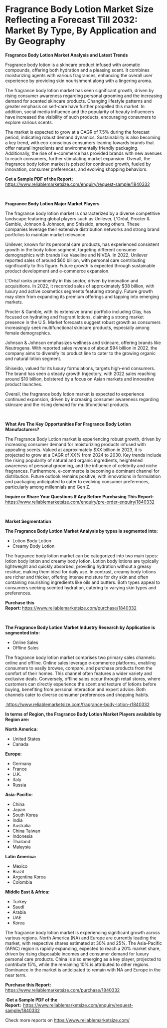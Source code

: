 <p><h1>Fragrance Body Lotion Market Size Reflecting a Forecast Till 2032: Market By Type, By Application and By Geography</h1></p><p><strong>Fragrance Body Lotion Market Analysis and Latest Trends</strong></p>
<p><p>Fragrance body lotion is a skincare product infused with aromatic compounds, offering both hydration and a pleasing scent. It combines moisturizing agents with various fragrances, enhancing the overall user experience by providing skin nourishment along with a lingering aroma. </p><p>The fragrance body lotion market has seen significant growth, driven by rising consumer awareness regarding personal grooming and the increasing demand for scented skincare products. Changing lifestyle patterns and greater emphasis on self-care have further propelled this market. In addition, social media influence and the popularity of beauty influencers have increased the visibility of such products, encouraging consumers to explore various scents.</p><p>The market is expected to grow at a CAGR of 7.5% during the forecast period, indicating robust demand dynamics. Sustainability is also becoming a key trend, with eco-conscious consumers leaning towards brands that offer natural ingredients and environmentally friendly packaging. Additionally, the rise of e-commerce has provided brands with new avenues to reach consumers, further stimulating market expansion. Overall, the fragrance body lotion market is poised for continued growth, fueled by innovation, consumer preferences, and evolving shopping behaviors.</p></p>
<p><strong>Get a Sample PDF of the Report:&nbsp;</strong> <a href="https://www.reliablemarketsize.com/enquiry/request-sample/1840332?utm_campaign=3254&utm_medium=2&utm_source=Github&utm_content=ia&utm_term=05042025&utm_id=fragrance-body-lotion">https://www.reliablemarketsize.com/enquiry/request-sample/1840332</a></p>
<p>&nbsp;</p>
<p><strong>Fragrance Body Lotion Major Market Players</strong></p>
<p><p>The fragrance body lotion market is characterized by a diverse competitive landscape featuring global players such as Unilever, L'Oréal, Procter & Gamble, Johnson & Johnson, and Shiseido, among others. These companies leverage their extensive distribution networks and strong brand portfolios to maintain market relevance.</p><p>Unilever, known for its personal care products, has experienced consistent growth in the body lotion segment, targeting different consumer demographics with brands like Vaseline and NIVEA. In 2022, Unilever reported sales of around $60 billion, with personal care contributing significantly to this figure. Future growth is expected through sustainable product development and e-commerce expansion.</p><p>L'Oréal ranks prominently in this sector, driven by innovation and acquisitions. In 2022, it recorded sales of approximately $38 billion, with luxury and active cosmetics segments featuring strongly. Future growth may stem from expanding its premium offerings and tapping into emerging markets.</p><p>Procter & Gamble, with its extensive brand portfolio including Olay, has focused on hydrating and fragrant lotions, claiming a strong market presence in the U.S. Market forecasts suggest robust growth as consumers increasingly seek multifunctional skincare products, especially among female demographics.</p><p>Johnson & Johnson emphasizes wellness and skincare, offering brands like Neutrogena. With reported sales revenue of about $94 billion in 2022, the company aims to diversify its product line to cater to the growing organic and natural lotion segment.</p><p>Shiseido, valued for its luxury formulations, targets high-end consumers. The brand has seen a steady growth trajectory, with 2022 sales reaching around $10 billion, bolstered by a focus on Asian markets and innovative product launches.</p><p>Overall, the fragrance body lotion market is expected to experience continued expansion, driven by increasing consumer awareness regarding skincare and the rising demand for multifunctional products.</p></p>
<p>&nbsp;</p>
<p><strong>What Are The Key Opportunities For Fragrance Body Lotion Manufacturers?</strong></p>
<p><p>The Fragrance Body Lotion market is experiencing robust growth, driven by increasing consumer demand for moisturizing products infused with appealing scents. Valued at approximately $XX billion in 2023, it is projected to grow at a CAGR of XX% from 2024 to 2030. Key trends include the rising popularity of natural and organic ingredients, heightened awareness of personal grooming, and the influence of celebrity and niche fragrances. Furthermore, e-commerce is becoming a dominant channel for distribution. Future outlook remains positive, with innovations in formulation and packaging anticipated to cater to evolving consumer preferences, particularly among millennials and Gen Z.</p></p>
<p><strong>Inquire or Share Your Questions If Any Before Purchasing This Report:</strong> <a href="https://www.reliablemarketsize.com/enquiry/pre-order-enquiry/1840332?utm_campaign=3254&utm_medium=2&utm_source=Github&utm_content=ia&utm_term=05042025&utm_id=fragrance-body-lotion">https://www.reliablemarketsize.com/enquiry/pre-order-enquiry/1840332</a></p>
<p>&nbsp;</p>
<p><strong>Market Segmentation</strong></p>
<p><strong>The Fragrance Body Lotion Market Analysis by types is segmented into:</strong></p>
<p><ul><li>Lotion Body Lotion</li><li>Creamy Body Lotion</li></ul></p>
<p><p>The fragrance body lotion market can be categorized into two main types: lotion body lotion and creamy body lotion. Lotion body lotions are typically lightweight and quickly absorbed, providing hydration without a greasy residue, making them ideal for daily use. In contrast, creamy body lotions are richer and thicker, offering intense moisture for dry skin and often containing nourishing ingredients like oils and butters. Both types appeal to consumers seeking scented hydration, catering to varying skin types and preferences.</p></p>
<p><strong>Purchase this Report:&nbsp;</strong><a href="https://www.reliablemarketsize.com/purchase/1840332?utm_campaign=3254&utm_medium=2&utm_source=Github&utm_content=ia&utm_term=05042025&utm_id=fragrance-body-lotion">https://www.reliablemarketsize.com/purchase/1840332</a></p>
<p>&nbsp;</p>
<p><strong>The Fragrance Body Lotion Market Industry Research by Application is segmented into:</strong></p>
<p><ul><li>Online Sales</li><li>Offline Sales</li></ul></p>
<p><p>The fragrance body lotion market comprises two primary sales channels: online and offline. Online sales leverage e-commerce platforms, enabling consumers to easily browse, compare, and purchase products from the comfort of their homes. This channel often features a wider variety and exclusive deals. Conversely, offline sales occur through retail stores, where customers can directly experience the scent and texture of lotions before buying, benefiting from personal interaction and expert advice. Both channels cater to diverse consumer preferences and shopping habits.</p></p>
<p><a href="https://www.reliablemarketsize.com/fragrance-body-lotion-r1840332?utm_campaign=3254&utm_medium=2&utm_source=Github&utm_content=ia&utm_term=05042025&utm_id=fragrance-body-lotion">&nbsp;https://www.reliablemarketsize.com/fragrance-body-lotion-r1840332</a></p>
<p><strong>In terms of Region, the Fragrance Body Lotion Market Players available by Region are:</strong></p>
<p>
    <p> <strong> North America: </strong>
        <ul>
            <li>United States</li>
            <li>Canada</li>
        </ul>
        </p> 
    <p> <strong> Europe: </strong>
        <ul>
            <li>Germany</li>
            <li>France</li>
            <li>U.K.</li>
            <li>Italy</li>
            <li>Russia</li>
        </ul>
        </p> 
    <p> <strong> Asia-Pacific: </strong>
        <ul>
            <li>China</li>
            <li>Japan</li>
            <li>South Korea</li>
            <li>India</li>
            <li>Australia</li>
            <li>China Taiwan</li>
            <li>Indonesia</li>
            <li>Thailand</li>
            <li>Malaysia</li>
        </ul>
        </p> 
    <p> <strong> Latin America: </strong>
        <ul>
            <li>Mexico</li>
            <li>Brazil</li>
            <li>Argentina Korea</li>
            <li>Colombia</li>
        </ul>
        </p> 
    <p> <strong> Middle East & Africa: </strong>
        <ul>
            <li>Turkey</li>
            <li>Saudi</li>
            <li>Arabia</li>
            <li>UAE</li>
            <li>Korea</li>
        </ul>
    </p>
    </p>
<p><p>The fragrance body lotion market is experiencing significant growth across various regions. North America (NA) and Europe are currently leading the market, with respective shares estimated at 30% and 25%. The Asia-Pacific (APAC) region is rapidly expanding, expected to reach a 20% market share, driven by rising disposable incomes and consumer demand for luxury personal care products. China is also emerging as a key player, projected to contribute 15%, while the remaining 10% is attributed to other regions. Dominance in the market is anticipated to remain with NA and Europe in the near term.</p></p>
<p><strong>Purchase this Report: </strong><a href="https://www.reliablemarketsize.com/purchase/1840332?utm_campaign=3254&utm_medium=2&utm_source=Github&utm_content=ia&utm_term=05042025&utm_id=fragrance-body-lotion">https://www.reliablemarketsize.com/purchase/1840332</a></p>
<p>&nbsp;<strong>Get a Sample PDF of the Report:&nbsp;&nbsp;</strong><a href="https://www.reliablemarketsize.com/enquiry/request-sample/1840332?utm_campaign=3254&utm_medium=2&utm_source=Github&utm_content=ia&utm_term=05042025&utm_id=fragrance-body-lotion">https://www.reliablemarketsize.com/enquiry/request-sample/1840332</a></p>
<p><strong></strong></p>
<p>Check more reports on <a href="https://www.reliablemarketsize.com/?utm_campaign=3254&utm_medium=2&utm_source=Github&utm_content=ia&utm_term=05042025&utm_id=fragrance-body-lotion">https://www.reliablemarketsize.com/</a></p>